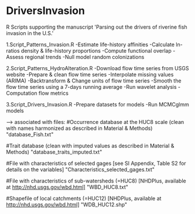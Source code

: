 # DriversInvasion
R Scripts supporting the manuscript 'Parsing out the drivers of riverine fish invasion in the U.S.'

1.Script_Patterns_Invasion.R
-Estimate life-history affinities
-Calculate ln-ratios density & life-history proportions
-Compute functional overlap
-Assess regional trends
-Null model random colonizations

2.Script_Patterns_HydroAlteration.R
-Download flow time series from USGS website
-Prepare & clean flow time series
-Interpolate missing values (ARIMA)
-Backtransform & Change units of flow time series
-Smooth the flow time series using a 7-days running average
-Run wavelet analysis
-Computation flow metrics 

3.Script_Drivers_Invasion.R
-Prepare datasets for models
-Run MCMCglmm models

--> associated with files:
#Occurrence database at the HUC8 scale (clean with names harmonized as described in Material & Methods)
"database_Fish.txt"

#Trait database (clean with imputed values as described in Material & Methods)
"database_traits_imputed.txt"

#File with characteristics of selected gages  [see SI Appendix, Table S2 for details on the variables]
"Characteristics_selected_gages.txt"

#File with characteristics of sub-watersheds (=HUC8) [NHDPlus, available at http://nhd.usgs.gov/wbd.html]
"WBD_HUC8.txt"

#Shapefile of local catchments (=HUC12) [NHDPlus, available at http://nhd.usgs.gov/wbd.html]
"WDB_HUC12.shp"   






